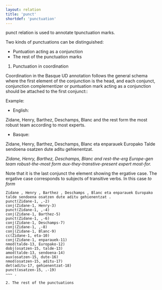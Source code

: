 ```yaml
---
layout: relation
title: 'punct'
shortdef: 'punctuation'
---
```

punct relation is used to annotate tpunctuation marks. 

Two kinds of punctuations can be distinguished:

* Puntuation acting as a conjunction
* The rest of the punctuation marks

1. Punctuation in coordination

Coordination in the Basque UD annotation follows the general schema where the first element of the conjunction is the head, and each conjunct, conjunction complementizer or puntuation mark acting as a conjunction should be attached to the first conjunct::

Example:

* English:

Zidane, Henry, Barthez, Deschamps, Blanc and the rest form the most robust team according to most experts.

* Basque:

Zidane, Henry, Barthez, Deschamps, Blanc eta enparauek Europako Talde sendoena osatzen dute aditu gehienentzat.

*Zidane, Henry, Barthez, Deschamps, Blanc and rest-the-erg Europe-gen team robust-the-most form aux-they-transtive-present 
expert most-for.*


Note that it is the last conjunct the element showing the ergative case. The ergative case corresponds to subjects of transitive verbs. In this case *to form*

~~~ sdparse
Zidane , Henry , Barthez , Deschamps , Blanc eta enparauek Europako talde sendoena osatzen dute aditu gehienentzat .
punct(Zidane-1, ,-2)
conj(Zidane-1, Henry-3)
punct(Zidane-1, ,-4)
conj(Zidane-1, Barthez-5)
punct(Zidane-1, ,-6)
conj(Zidane-1, Deschamps-7)
conj(Zidane-1, ,-8)
conj(Zidane-1, Blanc-9)
cc(Zidane-1, eta-10)
conj(Zidane-1, enparauek-11)
nmod(talde-13, Europako-12)
dobj(osatzen-15, talde-13)
amod(talde-13, sendoena-14)
aux(osatzen-15, dute-16)
nmod(osatzen-15, aditu-17)
det(aditu-17, gehienentzat-18)
punct(osatzen-15, .-19)
~~~ .

2. The rest of the punctuations

